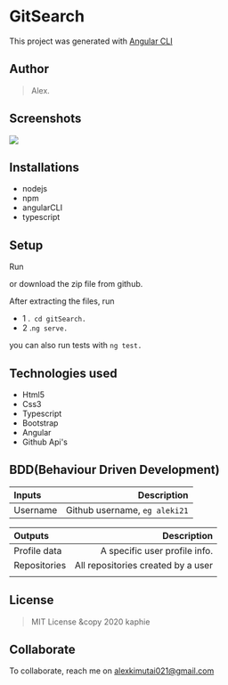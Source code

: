 # GitSearch
This project was generated with [Angular CLI](https://github.com/angular/angular-cli)

## Author
> Alex.
## Screenshots
<img src="/home/alex/Documents/gsearch/gitSearch-master/src/assets/Screenshot from 2020-04-22 14-52-36.png">

## Installations
* nodejs
* npm
* angularCLI
* typescript

## Setup
Run 

or download the zip file from github.

After extracting the files, run 

* 1  .`` cd gitSearch.`` 
* 2  .``ng serve.``

you can also run tests with ``ng test.``

## Technologies used
* Html5
* Css3
* Typescript
* Bootstrap
* Angular
* Github Api's

## BDD(Behaviour Driven Development)
| Inputs |  Description |
| :---         |          ---: |
| Username  | Github username, ``eg aleki21``|


| Outputs |  Description |
| :---         |          ---: |
| Profile data  | A specific user profile info.|
| Repositories   |  All repositories created by a user |
|     |      |


## License
> MIT License &copy 2020 kaphie 

## Collaborate
To collaborate, reach me on [alexkimutai021@gmail.com]()
